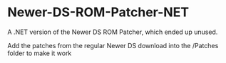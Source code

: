 # Newer-DS-ROM-Patcher-NET
A .NET version of the Newer DS ROM Patcher, which ended up unused.

Add the patches from the regular Newer DS download into the /Patches folder to make it work

